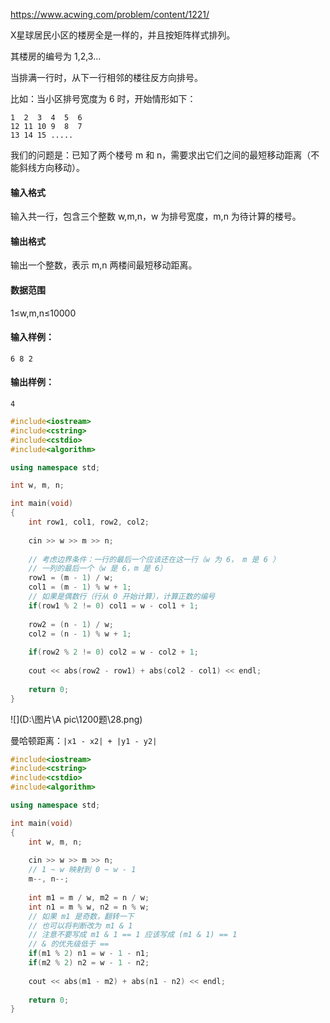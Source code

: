 https://www.acwing.com/problem/content/1221/



X星球居民小区的楼房全是一样的，并且按矩阵样式排列。

其楼房的编号为 1,2,3…

当排满一行时，从下一行相邻的楼往反方向排号。

比如：当小区排号宽度为 6 时，开始情形如下：

```
1  2  3  4  5  6
12 11 10 9  8  7
13 14 15 .....
```

我们的问题是：已知了两个楼号 m 和 n，需要求出它们之间的最短移动距离（不能斜线方向移动）。

#### 输入格式

输入共一行，包含三个整数 w,m,n，w 为排号宽度，m,n 为待计算的楼号。

#### 输出格式

输出一个整数，表示 m,n 两楼间最短移动距离。

#### 数据范围

1≤w,m,n≤10000

#### 输入样例：

```
6 8 2
```

#### 输出样例：

```
4
```



```cpp
#include<iostream>
#include<cstring>
#include<cstdio>
#include<algorithm>

using namespace std;

int w, m, n;

int main(void)
{
    int row1, col1, row2, col2;
    
    cin >> w >> m >> n;
    
    // 考虑边界条件：一行的最后一个应该还在这一行（w 为 6， m 是 6 ）
    // 一列的最后一个（w 是 6，m 是 6）
    row1 = (m - 1) / w;
    col1 = (m - 1) % w + 1;
    // 如果是偶数行（行从 0 开始计算），计算正数的编号
    if(row1 % 2 != 0) col1 = w - col1 + 1;
    
    row2 = (n - 1) / w;
    col2 = (n - 1) % w + 1;
    
    if(row2 % 2 != 0) col2 = w - col2 + 1;
    
    cout << abs(row2 - row1) + abs(col2 - col1) << endl;
    
    return 0;
}
```



![](D:\图片\A pic\1200题\28.png)

曼哈顿距离：`|x1 - x2| + |y1 - y2|`

```cpp
#include<iostream>
#include<cstring>
#include<cstdio>
#include<algorithm>

using namespace std;

int main(void)
{
    int w, m, n;
    
    cin >> w >> m >> n;
    // 1 ~ w 映射到 0 ~ w - 1
    m--, n--;
    
    int m1 = m / w, m2 = n / w;
    int n1 = m % w, n2 = n % w;
    // 如果 m1 是奇数，翻转一下
    // 也可以将判断改为 m1 & 1
    // 注意不要写成 m1 & 1 == 1 应该写成 (m1 & 1) == 1 
    // & 的优先级低于 == 
    if(m1 % 2) n1 = w - 1 - n1;
    if(m2 % 2) n2 = w - 1 - n2;
    
    cout << abs(m1 - m2) + abs(n1 - n2) << endl;
    
    return 0;
}
```

